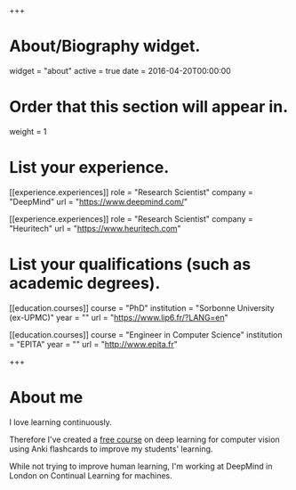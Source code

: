 +++
# About/Biography widget.
widget = "about"
active = true
date = 2016-04-20T00:00:00

# Order that this section will appear in.
weight = 1

# List your experience.
[[experience.experiences]]
  role = "Research Scientist"
  company = "DeepMind"
  url = "https://www.deepmind.com/"

[[experience.experiences]]
  role = "Research Scientist"
  company = "Heuritech"
  url = "https://www.heuritech.com"


# List your qualifications (such as academic degrees).
[[education.courses]]
  course = "PhD"
  institution = "Sorbonne University (ex-UPMC)"
  year = ""
  url = "https://www.lip6.fr/?LANG=en"

[[education.courses]]
  course = "Engineer in Computer Science"
  institution = "EPITA"
  year = ""
  url = "http://www.epita.fr"

+++

# About me

I love learning continuously.

Therefore I've created a [free course](https://arthurdouillard.com/deepcourse/) on deep learning for computer vision using Anki flashcards to improve my students' learning.

While not trying to improve human learning, I'm working at DeepMind in London on
Continual Learning for machines.
